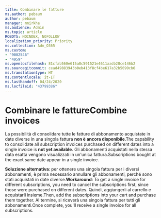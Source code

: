 ```yaml
---
title: Combinare le fatture
ms.author: pebaum
author: pebaum
manager: mnirkhe
ms.audience: Admin
ms.topic: article
ROBOTS: NOINDEX, NOFOLLOW
localization_priority: Priority
ms.collection: Adm_O365
ms.custom:
- "9002546"
- "4959"
ms.openlocfilehash: 81cfab560e615a8c591521e4611aadb28ce146b2
ms.sourcegitcommit: cead49883943b0eb413f8cf4be617a32b5099cb6
ms.translationtype: HT
ms.contentlocale: it-IT
ms.lasthandoff: 04/24/2020
ms.locfileid: "43799386"
---
```

# <a name="combine-invoices"></a><span data-ttu-id="e5f22-102">Combinare le fatture</span><span class="sxs-lookup"><span data-stu-id="e5f22-102">Combine invoices</span></span>

<span data-ttu-id="e5f22-103">La possibilità di consolidare tutte le fatture di abbonamento acquistate in date diverse in una singola fattura **non è ancora disponibile**.</span><span class="sxs-lookup"><span data-stu-id="e5f22-103">The capability to consolidate all subscription invoices purchased on different dates into a single invoice is **not yet available**.</span></span> <span data-ttu-id="e5f22-104">Gli abbonamenti acquistati nella stessa data esatta vengono visualizzati in un'unica fattura.</span><span class="sxs-lookup"><span data-stu-id="e5f22-104">Subscriptions bought at the exact same date appear in a single invoice.</span></span>

<span data-ttu-id="e5f22-105">**Soluzione alternativa**: per ottenere una singola fattura per i diversi abbonamenti, è prima necessario annullare gli abbonamenti, perché sono stati acquistati in date diverse.</span><span class="sxs-lookup"><span data-stu-id="e5f22-105">**Workaround**: To get a single invoice for different subscriptions, you need to cancel the subscriptions first, since those were purchased on different dates.</span></span> <span data-ttu-id="e5f22-106">Quindi, aggiungerli al carrello e acquistarli insieme.</span><span class="sxs-lookup"><span data-stu-id="e5f22-106">Then, add the subscriptions into your cart and purchase them together.</span></span> <span data-ttu-id="e5f22-107">Al termine, si riceverà una singola fattura per tutti gli abbonamenti.</span><span class="sxs-lookup"><span data-stu-id="e5f22-107">Once complete, you'll receive a single invoice for all subscriptions.</span></span>
